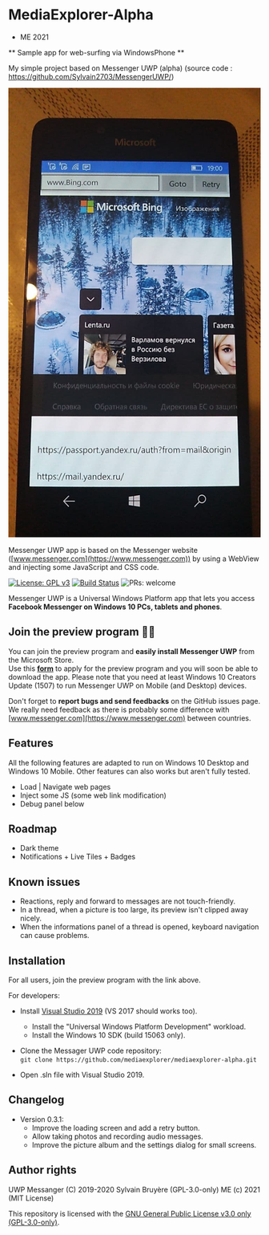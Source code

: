 # MediaExplorer-Alpha

- ME 2021

** Sample app for web-surfing via WindowsPhone **

My simple project based on Messenger UWP (alpha) (source code : https://github.com/Sylvain2703/MessengerUWP/)

![Screenshot](/Screenshot.png)


Messenger UWP app is based on the Messenger website ([www.messenger.com](https://www.messenger.com)) by using a WebView and injecting some JavaScript and CSS code.

[![License: GPL v3](https://img.shields.io/badge/License-GPLv3-blue.svg)](/COPYING)
[![Build Status](https://dev.azure.com/ssoft-org/MessengerUWP/_apis/build/status/Messenger%20UWP%20CI?branchName=develop)](https://dev.azure.com/ssoft-org/MessengerUWP/_build/latest?branchName=develop)
![PRs: welcome](https://img.shields.io/badge/PRs-welcome-brightgreen.svg)

Messenger UWP is a Universal Windows Platform app that lets you access **Facebook Messenger on Windows 10 PCs, tablets and phones**.





## Join the preview program 🐱‍💻

You can join the preview program and **easily install Messenger UWP** from the Microsoft Store.  
Use this [**form**](https://forms.gle/pnGc9xBpZ8snPG6d9) to apply for the preview program and you will soon be able to download the app. 
Please note that you need at least Windows 10 Creators Update (1507) to run Messenger UWP on Mobile (and Desktop) devices.  

Don't forget to **report bugs and send feedbacks** on the GitHub issues page.  
We really need feedback as there is probably some difference with [www.messenger.com](https://www.messenger.com) between countries.


## Features

All the following features are adapted to run on Windows 10 Desktop and Windows 10 Mobile. Other features can also works but aren't fully tested.

- Load | Navigate web pages
- Inject some JS (some web link modification)
- Debug panel below


## Roadmap

- Dark theme
- Notifications + Live Tiles + Badges



## Known issues

- Reactions, reply and forward to messages are not touch-friendly.
- In a thread, when a picture is too large, its preview isn't clipped away nicely.
- When the informations panel of a thread is opened, keyboard navigation can cause problems.


## Installation

For all users, join the preview program with the link above.

For developers:
- Install [Visual Studio 2019](https://developer.microsoft.com/en-us/windows/downloads) (VS 2017 should works too).
  - Install the "Universal Windows Platform Development" workload.
  - Install the Windows 10 SDK (build 15063 only).

- Clone the Messager UWP code repository:  
`git clone https://github.com/mediaexplorer/mediaexplorer-alpha.git`
- Open .sln file with Visual Studio 2019.


## Changelog

- Version 0.3.1:
  - Improve the loading screen and add a retry button.
  - Allow taking photos and recording audio messages.
  - Improve the picture album and the settings dialog for small screens.


## Author rights

UWP Messanger (C) 2019-2020 Sylvain Bruyère (GPL-3.0-only)
ME (c) 2021 (MIT License)

This repository is licensed with the [GNU General Public License v3.0 only (GPL-3.0-only)](/COPYING).
